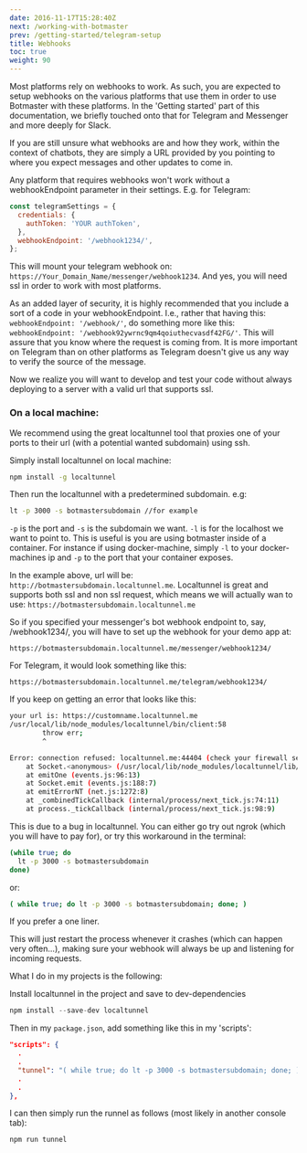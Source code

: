 ```yaml
---
date: 2016-11-17T15:28:40Z
next: /working-with-botmaster
prev: /getting-started/telegram-setup
title: Webhooks
toc: true
weight: 90
---
```

Most platforms rely on webhooks to work. As such, you are expected to setup webhooks on the various platforms that use them in order to use Botmaster with these platforms. In the 'Getting started' part of this documentation, we briefly touched onto that for Telegram and Messenger and more deeply for Slack.

If you are still unsure what webhooks are and how they work, within the context of chatbots, they are simply a URL provided by you pointing to where you expect messages and other updates to come in.

Any platform that requires webhooks won't work without a webhookEndpoint parameter in their settings. E.g. for Telegram:

```js
const telegramSettings = {
  credentials: {
    authToken: 'YOUR authToken',
  },
  webhookEndpoint: '/webhook1234/',
};
```

This will mount your telegram webhook on: `https://Your_Domain_Name/messenger/webhook1234`. And yes, you will need ssl in order to work with most platforms.

As an added layer of security, it is highly recommended that you include a sort of a code in your webhookEndpoint. I.e., rather that having this: `webhookEndpoint: '/webhook/'`, do something more like this: `webhookEndpoint: '/webhook92ywrnc9qm4qoiuthecvasdf42FG/'`. This will assure that you know where the request is coming from. It is more important on Telegram than on other platforms as Telegram doesn't give us any way to verify the source of the message.

Now we realize you will want to develop and test your code without always deploying to a server with a valid url that supports ssl.

### On a local machine:

We recommend using the great localtunnel tool that proxies one of your ports to their url (with a potential wanted subdomain) using ssh.

Simply install localtunnel on local machine:

```bash
npm install -g localtunnel
```

Then run the localtunnel with a predetermined subdomain. e.g:

```bash
lt -p 3000 -s botmastersubdomain //for example
```

`-p` is the port and `-s` is the subdomain we want.
`-l` is for the localhost we want to point to. This is useful is you are using botmaster inside of a container. For instance if using docker-machine, simply `-l` to your docker-machines ip and `-p` to the port that your container exposes.

In the example above, url will be: `http://botmastersubdomain.localtunnel.me`. Localtunnel is great and supports both ssl and non ssl request, which means we will actually wan to use: `https://botmastersubdomain.localtunnel.me`

So if you specified your messenger's bot webhook endpoint to, say, /webhook1234/, you will have to set up the webhook for your demo app at:

```
https://botmastersubdomain.localtunnel.me/messenger/webhook1234/
```

For Telegram, it would look something like this:

```
https://botmastersubdomain.localtunnel.me/telegram/webhook1234/
```

If you keep on getting an error that looks like this:

```bash
your url is: https://customname.localtunnel.me
/usr/local/lib/node_modules/localtunnel/bin/client:58
        throw err;
        ^

Error: connection refused: localtunnel.me:44404 (check your firewall settings)
    at Socket.<anonymous> (/usr/local/lib/node_modules/localtunnel/lib/TunnelCluster.js:47:32)
    at emitOne (events.js:96:13)
    at Socket.emit (events.js:188:7)
    at emitErrorNT (net.js:1272:8)
    at _combinedTickCallback (internal/process/next_tick.js:74:11)
    at process._tickCallback (internal/process/next_tick.js:98:9)
```

This is due to a bug in localtunnel. You can either go try out ngrok (which you will have to pay for), or try this workaround in the terminal:

```bash
(while true; do
  lt -p 3000 -s botmastersubdomain
done)
```

or:

```bash
( while true; do lt -p 3000 -s botmastersubdomain; done; )
```

If you prefer a one liner.

This will just restart the process whenever it crashes (which can happen very often...), making sure your webhook will always be up and listening for incoming requests.

What I do in my projects is the following:

Install localtunnel in the project and save to dev-dependencies
```js
npm install --save-dev localtunnel
```

Then in my `package.json`, add something like this in my 'scripts':

```json
"scripts": {
  .
  .
  "tunnel": "( while true; do lt -p 3000 -s botmastersubdomain; done; )",
  .
  .
},
```

I can then simply run the runnel as follows (most likely in another console tab):

```bash
npm run tunnel
```
